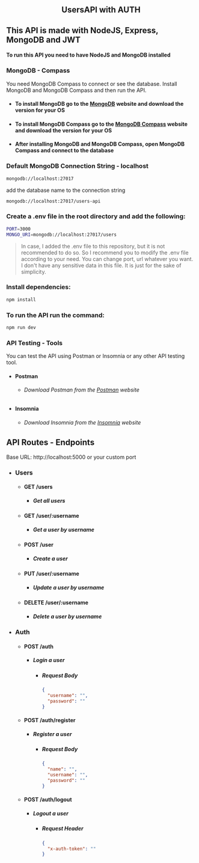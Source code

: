 ## <p align="center">UsersAPI with AUTH</p>

## This API is made with NodeJS, Express, MongoDB and JWT

#### To run this API you need to have NodeJS and MongoDB installed

### MongoDB - Compass
You need MongoDB Compass to connect or see the database. Install MongoDB and MongoDB Compass and then run the API.

- #### To install MongoDB go to the [MongoDB](https://www.mongodb.com/try/download/community) website and download the version for your OS
- #### To install MongoDB Compass go to the [MongoDB Compass](https://www.mongodb.com/products/compass) website and download the version for your OS
- #### After installing MongoDB and MongoDB Compass, open MongoDB Compass and connect to the database

### Default MongoDB Connection String - localhost

```bash
mongodb://localhost:27017
```

add the database name to the connection string

```bash
mongodb://localhost:27017/users-api
```

### Create a .env file in the root directory and add the following:

```bash
PORT=3000
MONGO_URI=mongodb://localhost:27017/users
```
> In case, I added the .env file to this repository, but it is not recommended to do so. So I recommend you to modify the .env file according to your need. You can change port, url whatever you want. I don't have any sensitive data in this file. It is just for the sake of simplicity.


### Install dependencies:

```bash
npm install
```

### To run the API run the command:

```bash
npm run dev
```

### API Testing - Tools
You can test the API using Postman or Insomnia or any other API testing tool.

- #### Postman

  - ###### Download Postman from the [Postman](https://www.postman.com/downloads/) website

- #### Insomnia
    
  - ###### Download Insomnia from the [Insomnia](https://insomnia.rest/download/) website
    


## API Routes - Endpoints

Base URL: http://localhost:5000 or your custom port

- ### Users

  - #### GET /users

    - ##### Get all users

  - #### GET /user/:username

    - ##### Get a user by username

  - #### POST /user

    - ##### Create a user

  - #### PUT /user/:username

    - ##### Update a user by username

  - #### DELETE /user/:username

    - ##### Delete a user by username

- ### Auth
    
  - #### POST /auth
    
    - ##### Login a user
        - ##### Request Body

             ```json
             {
               "username": "",
               "password": ""
             }
             ```

    
  - #### POST /auth/register
    
    - ##### Register a user
        - ##### Request Body

             ```json
             {
               "name": "",
               "username": "",
               "password": ""
             }
             ```
    
  - #### POST /auth/logout
    
    - ##### Logout a user
        - ##### Request Header

             ```json
             {
               "x-auth-token": ""
             }
             ```